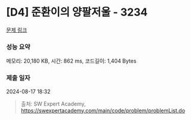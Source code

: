 # [D4] 준환이의 양팔저울 - 3234 

[문제 링크](https://swexpertacademy.com/main/code/problem/problemDetail.do?contestProbId=AWAe7XSKfUUDFAUw) 

### 성능 요약

메모리: 20,180 KB, 시간: 862 ms, 코드길이: 1,404 Bytes

### 제출 일자

2024-08-17 18:32



> 출처: SW Expert Academy, https://swexpertacademy.com/main/code/problem/problemList.do